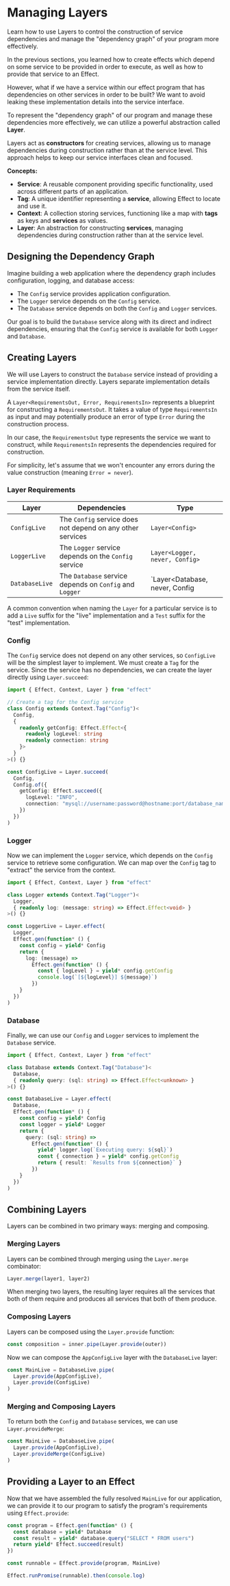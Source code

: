 # Managing Layers

Learn how to use Layers to control the construction of service dependencies and manage the "dependency graph" of your program more effectively.

In the previous sections, you learned how to create effects which depend on some service to be provided in order to execute, as well as how to provide that service to an Effect.

However, what if we have a service within our effect program that has dependencies on other services in order to be built? We want to avoid leaking these implementation details into the service interface.

To represent the "dependency graph" of our program and manage these dependencies more effectively, we can utilize a powerful abstraction called **Layer**.

Layers act as **constructors** for creating services, allowing us to manage dependencies during construction rather than at the service level. This approach helps to keep our service interfaces clean and focused.

**Concepts:**

- **Service**: A reusable component providing specific functionality, used across different parts of an application.
- **Tag**: A unique identifier representing a **service**, allowing Effect to locate and use it.
- **Context**: A collection storing services, functioning like a map with **tags** as keys and **services** as values.
- **Layer**: An abstraction for constructing **services**, managing dependencies during construction rather than at the service level.

## Designing the Dependency Graph

Imagine building a web application where the dependency graph includes configuration, logging, and database access:

- The `Config` service provides application configuration.
- The `Logger` service depends on the `Config` service.
- The `Database` service depends on both the `Config` and `Logger` services.

Our goal is to build the `Database` service along with its direct and indirect dependencies, ensuring that the `Config` service is available for both `Logger` and `Database`.

## Creating Layers

We will use Layers to construct the `Database` service instead of providing a service implementation directly. Layers separate implementation details from the service itself.

A `Layer<RequirementsOut, Error, RequirementsIn>` represents a blueprint for constructing a `RequirementsOut`. It takes a value of type `RequirementsIn` as input and may potentially produce an error of type `Error` during the construction process.

In our case, the `RequirementsOut` type represents the service we want to construct, while `RequirementsIn` represents the dependencies required for construction.

For simplicity, let's assume that we won't encounter any errors during the value construction (meaning `Error = never`).

### Layer Requirements

| **Layer**      | **Dependencies**                                           | **Type**                                   |
| -------------- | ---------------------------------------------------------- | ------------------------------------------ |
| `ConfigLive`   | The `Config` service does not depend on any other services | `Layer<Config>`                            |
| `LoggerLive`   | The `Logger` service depends on the `Config` service       | `Layer<Logger, never, Config>`             |
| `DatabaseLive` | The `Database` service depends on `Config` and `Logger`    | `Layer<Database, never, Config | Logger>` |

A common convention when naming the `Layer` for a particular service is to add a `Live` suffix for the "live" implementation and a `Test` suffix for the "test" implementation.

### Config

The `Config` service does not depend on any other services, so `ConfigLive` will be the simplest layer to implement. We must create a `Tag` for the service. Since the service has no dependencies, we can create the layer directly using `Layer.succeed`:

```ts
import { Effect, Context, Layer } from "effect"

// Create a tag for the Config service
class Config extends Context.Tag("Config")<
  Config,
  {
    readonly getConfig: Effect.Effect<{
      readonly logLevel: string
      readonly connection: string
    }>
  }
>() {}

const ConfigLive = Layer.succeed(
  Config,
  Config.of({
    getConfig: Effect.succeed({
      logLevel: "INFO",
      connection: "mysql://username:password@hostname:port/database_name"
    })
  })
)
```

### Logger

Now we can implement the `Logger` service, which depends on the `Config` service to retrieve some configuration. We can map over the `Config` tag to "extract" the service from the context.

```ts
import { Effect, Context, Layer } from "effect"

class Logger extends Context.Tag("Logger")<
  Logger,
  { readonly log: (message: string) => Effect.Effect<void> }
>() {}

const LoggerLive = Layer.effect(
  Logger,
  Effect.gen(function* () {
    const config = yield* Config
    return {
      log: (message) =>
        Effect.gen(function* () {
          const { logLevel } = yield* config.getConfig
          console.log(`[${logLevel}] ${message}`)
        })
    }
  })
)
```

### Database

Finally, we can use our `Config` and `Logger` services to implement the `Database` service.

```ts
import { Effect, Context, Layer } from "effect"

class Database extends Context.Tag("Database")<
  Database,
  { readonly query: (sql: string) => Effect.Effect<unknown> }
>() {}

const DatabaseLive = Layer.effect(
  Database,
  Effect.gen(function* () {
    const config = yield* Config
    const logger = yield* Logger
    return {
      query: (sql: string) =>
        Effect.gen(function* () {
          yield* logger.log(`Executing query: ${sql}`)
          const { connection } = yield* config.getConfig
          return { result: `Results from ${connection}` }
        })
    }
  })
)
```

## Combining Layers

Layers can be combined in two primary ways: merging and composing.

### Merging Layers

Layers can be combined through merging using the `Layer.merge` combinator:

```ts
Layer.merge(layer1, layer2)
```

When merging two layers, the resulting layer requires all the services that both of them require and produces all services that both of them produce.

### Composing Layers

Layers can be composed using the `Layer.provide` function:

```ts
const composition = inner.pipe(Layer.provide(outer))
```

Now we can compose the `AppConfigLive` layer with the `DatabaseLive` layer:

```ts
const MainLive = DatabaseLive.pipe(
  Layer.provide(AppConfigLive),
  Layer.provide(ConfigLive)
)
```

### Merging and Composing Layers

To return both the `Config` and `Database` services, we can use `Layer.provideMerge`:

```ts
const MainLive = DatabaseLive.pipe(
  Layer.provide(AppConfigLive),
  Layer.provideMerge(ConfigLive)
)
```

## Providing a Layer to an Effect

Now that we have assembled the fully resolved `MainLive` for our application, we can provide it to our program to satisfy the program's requirements using `Effect.provide`:

```ts
const program = Effect.gen(function* () {
  const database = yield* Database
  const result = yield* database.query("SELECT * FROM users")
  return yield* Effect.succeed(result)
})

const runnable = Effect.provide(program, MainLive)

Effect.runPromise(runnable).then(console.log)
```